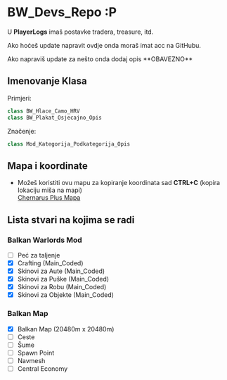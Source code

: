 # BW_Devs_Repo :P
U **PlayerLogs** imaš postavke tradera, treasure, itd.<br/>
<p>Ako hoćeš update napravit ovdje onda moraš imat acc na GitHubu.</p>
Ako napraviš update za nešto onda dodaj opis **OBAVEZNO** 

## Imenovanje Klasa

Primjeri:<br/>
```c++
class BW_Hlace_Camo_HRV
class BW_Plakat_Osjecajno_Opis
```
Značenje:<br/>
```c++
class Mod_Kategorija_Podkategorija_Opis
```

## Mapa i koordinate

- Možeš koristiti ovu mapu za kopiranje koordinata sad **CTRL+C** (kopira lokaciju miša na mapi)<br/>
[Chernarus Plus Mapa](https://dayz.ginfo.gg/)<br/>

## Lista stvari na kojima se radi
### Balkan Warlords Mod
- [ ] Peć za taljenje
- [x] Crafting (Main_Coded)
- [x] Skinovi za Aute (Main_Coded)
- [x] Skinovi za Puške (Main_Coded)
- [x] Skinovi za Robu (Main_Coded)
- [x] Skinovi za Objekte (Main_Coded)

### Balkan Map
- [x] Balkan Map (20480m x 20480m)
- [ ] Ceste
- [ ] Šume
- [ ] Spawn Point
- [ ] Navmesh
- [ ] Central Economy